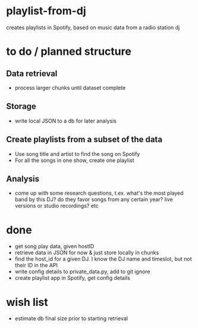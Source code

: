 # playlist-from-dj
creates playlists in Spotify, based on music data from a radio station dj

# to do / planned structure

## Data retrieval
- process larger chunks until dataset complete

## Storage
- write local JSON to a db for later analysis

## Create playlists from a subset of the data
- Use song title and artist to find the song on Spotify
- For all the songs in one show, create one playlist

## Analysis
- come up with some research questions, t.ex. what's the most played band by this DJ? do they favor songs from any certain year? live versions or studio recordings? etc


# done
- get song play data, given hostID
- retrieve data in JSON for now & just store locally in chunks
- find the host_id for a given DJ. I know the DJ name and timeslot, but not their ID in the API
- write config details to private_data.py, add to git ignore
- create playlist app in Spotify, get config details

# wish list
- estimate db final size prior to starting retrieval

